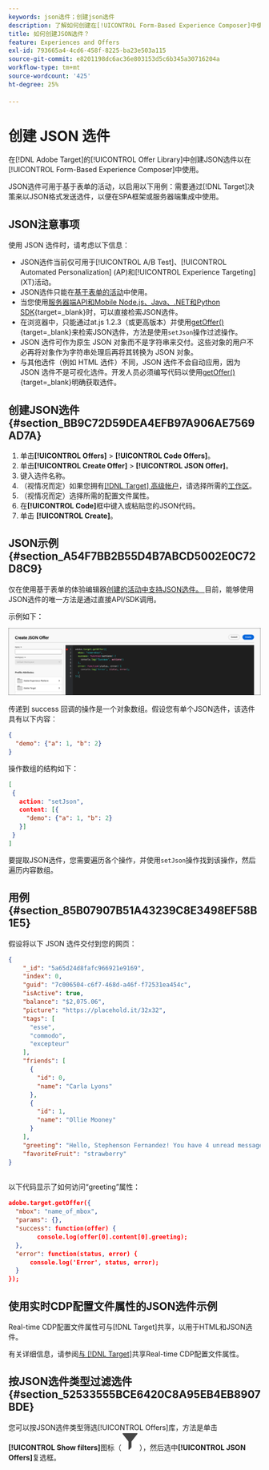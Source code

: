 ```yaml
---
keywords: json选件；创建json选件
description: 了解如何创建在[!UICONTROL Form-Based Experience Composer]中使用的JSON选件。
title: 如何创建JSON选件？
feature: Experiences and Offers
exl-id: 793665a4-4cd6-458f-8225-ba23e503a115
source-git-commit: e8201198dc6ac36e803153d5c6b345a30716204a
workflow-type: tm+mt
source-wordcount: '425'
ht-degree: 25%

---
```


# 创建 JSON 选件

在[!DNL Adobe Target]的[!UICONTROL Offer Library]中创建JSON选件以在[!UICONTROL Form-Based Experience Composer]中使用。

JSON选件可用于基于表单的活动，以启用以下用例：需要通过[!DNL Target]决策来以JSON格式发送选件，以便在SPA框架或服务器端集成中使用。

## JSON注意事项

使用 JSON 选件时，请考虑以下信息：

* JSON选件当前仅可用于[!UICONTROL A/B Test]、[!UICONTROL Automated Personalization] (AP)和[!UICONTROL Experience Targeting] (XT)活动。
* JSON选件只能在[基于表单的活动](/help/main/c-experiences/form-experience-composer.md)中使用。
* 当您使用[服务器端API和Mobile Node.js、Java、.NET和Python SDK](https://experienceleague.adobe.com/zh-hans/docs/target-dev/developer/server-side/server-side-overview){target=_blank}时，可以直接检索JSON选件。
* 在浏览器中，只能通过at.js 1.2.3（或更高版本）并使用[getOffer()](https://experienceleague.adobe.com/zh-hans/docs/target-dev/developer/client-side/at-js-implementation/functions-overview/adobe-target-getoffer){target=_blank}来检索JSON选件，方法是使用`setJson`操作过滤操作。
* JSON 选件可作为原生 JSON 对象而不是字符串来交付。这些对象的用户不必再将对象作为字符串处理后再将其转换为 JSON 对象。
* 与其他选件（例如 HTML 选件）不同，JSON 选件不会自动应用，因为 JSON 选件不是可视化选件。开发人员必须编写代码以使用[getOffer()](https://experienceleague.adobe.com/zh-hans/docs/target-dev/developer/client-side/at-js-implementation/functions-overview/adobe-target-getoffer){target=_blank}明确获取选件。

## 创建JSON选件 {#section_BB9C72D59DEA4EFB97A906AE7569AD7A}

1. 单击&#x200B;**[!UICONTROL Offers]** > **[!UICONTROL Code Offers]**。
1. 单击&#x200B;**[!UICONTROL Create Offer]** > **[!UICONTROL JSON Offer]**。
1. 键入选件名称。
1. （视情况而定）如果您拥有[[!DNL Target] 高级帐户](/help/main/c-intro/intro.md#premium)，请选择所需的[工作区](/help/main/administrating-target/c-user-management/property-channel/property-channel.md#workspace)。
1. （视情况而定）选择所需的配置文件属性。
1. 在&#x200B;**[!UICONTROL Code]**&#x200B;框中键入或粘贴您的JSON代码。
1. 单击 **[!UICONTROL Create]**。

## JSON示例 {#section_A54F7BB2B55D4B7ABCD5002E0C72D8C9}

仅在使用基于表单的体验编辑器[创建的活动中支持JSON选件。 ](/help/main/c-experiences/form-experience-composer.md)目前，能够使用JSON选件的唯一方法是通过直接API/SDK调用。

示例如下：

![创建JSON选件对话框](/help/main/c-experiences/c-manage-content/assets/json-example.png)

传递到 success 回调的操作是一个对象数组。假设您有单个JSON选件，该选件具有以下内容：

```json
{ 
  "demo": {"a": 1, "b": 2} 
}
```

操作数组的结构如下：

```json
[ 
 { 
   action: "setJson", 
   content: [{ 
     "demo": {"a": 1, "b": 2} 
   }] 
 }  
]
```

要提取JSON选件，您需要遍历各个操作，并使用`setJson`操作找到该操作，然后遍历内容数组。

## 用例 {#section_85B07907B51A43239C8E3498EF58B1E5}

假设将以下 JSON 选件交付到您的网页：

```json
{ 
    "_id": "5a65d24d8fafc966921e9169", 
    "index": 0, 
    "guid": "7c006504-c6f7-468d-a46f-f72531ea454c", 
    "isActive": true, 
    "balance": "$2,075.06", 
    "picture": "https://placehold.it/32x32", 
    "tags": [ 
      "esse", 
      "commodo", 
      "excepteur"
    ], 
    "friends": [ 
      { 
        "id": 0, 
        "name": "Carla Lyons" 
      }, 
      { 
        "id": 1, 
        "name": "Ollie Mooney" 
      } 
    ], 
    "greeting": "Hello, Stephenson Fernandez! You have 4 unread messages.", 
    "favoriteFruit": "strawberry" 
} 
  
```

以下代码显示了如何访问“greeting”属性：

```json
adobe.target.getOffer({   
  "mbox": "name_of_mbox", 
  "params": {}, 
  "success": function(offer) {           
        console.log(offer[0].content[0].greeting); 
  },   
  "error": function(status, error) {           
      console.log('Error', status, error); 
  } 
});
```

## 使用实时CDP配置文件属性的JSON选件示例

Real-time CDP配置文件属性可与[!DNL Target]共享，以用于HTML和JSON选件。

有关详细信息，请参阅[与 [!DNL Target]](/help/main/c-integrating-target-with-mac/integrating-with-rtcdp.md#rtcdp-profile-attributes)共享Real-time CDP配置文件属性。

## 按JSON选件类型过滤选件 {#section_52533555BCE6420C8A95EB4EB8907BDE}

您可以按JSON选件类型筛选[!UICONTROL Offers]库，方法是单击&#x200B;**[!UICONTROL Show filters]**&#x200B;图标（![显示筛选器图标](/help/main/assets/icons/Filter.svg)），然后选中&#x200B;**[!UICONTROL JSON Offers]**&#x200B;复选框。
